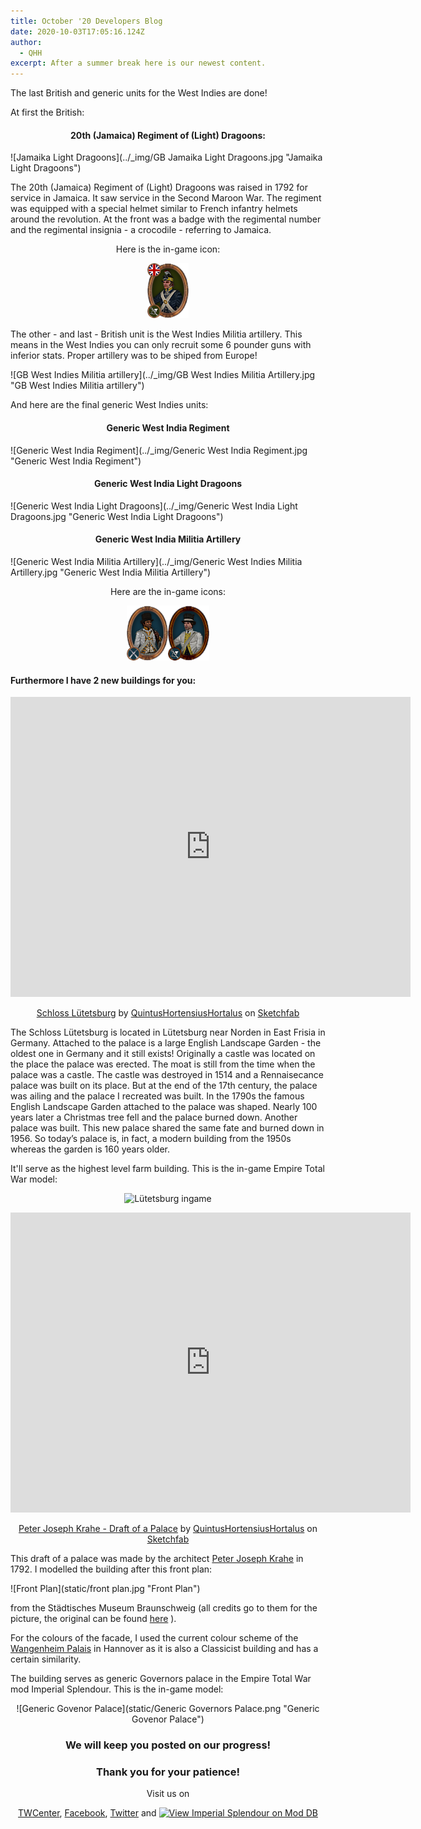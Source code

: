 ```yaml
---
title: October '20 Developers Blog
date: 2020-10-03T17:05:16.124Z
author:
  - QHH
excerpt: After a summer break here is our newest content.
---
```

The last British and generic units for the West Indies are done! 

At first the British:

#### <center>20th (Jamaica) Regiment of (Light) Dragoons:</center>

![Jamaika Light Dragoons](../_img/GB Jamaika Light Dragoons.jpg "Jamaika Light Dragoons")

The 20th (Jamaica) Regiment of (Light) Dragoons was raised in 1792 for service in Jamaica. It saw service in the Second Maroon War. The regiment was equipped with a special helmet similar to French infantry helmets around the revolution. At the front was a badge with the regimental number and the regimental insignia - a crocodile - referring to Jamaica.

<center>Here is the in-game icon:

![Jamaika Light Dragoons Icon](../_img/britain_late_20th_light_dragoons.png "Jamaika Light Dragoons Icon")

</center>

The other - and last - British unit is the West Indies Militia artillery. This means in the West Indies you can only recruit some 6 pounder guns with inferior stats. Proper artillery was to be shiped from Europe!

![GB West Indies Militia artillery](../_img/GB West Indies Militia Artillery.jpg "GB West Indies Militia artillery")

And here are the final generic West Indies units:

#### <center>Generic West India Regiment</center>

![Generic West India Regiment](../_img/Generic West India Regiment.jpg "Generic West India Regiment")

#### <center>Generic West India Light Dragoons</center>

![Generic West India Light Dragoons](../_img/Generic West India Light Dragoons.jpg "Generic West India Light Dragoons")

#### <center>Generic West India Militia Artillery</center>

![Generic West India Militia Artillery](../_img/Generic West Indies Militia Artillery.jpg "Generic West India Militia Artillery")

<center>Here are the in-game icons:

![Generic West Indies2](../_img/generic_west_indies_units.png "Generic West Indies2")

</center>

#### Furthermore I have 2 new buildings for you:

<center>
<div class="sketchfab-embed-wrapper">
    <iframe title="A 3D model" width="640" height="480" src="https://sketchfab.com/models/654ebe09e62b4cd890029af3150c429b/embed?autostart=0&amp;ui_controls=1&amp;ui_infos=1&amp;ui_inspector=1&amp;ui_stop=1&amp;ui_watermark=1&amp;ui_watermark_link=1" frameborder="0" allow="autoplay; fullscreen; vr" mozallowfullscreen="true" webkitallowfullscreen="true"></iframe>
</div>

[Schloss Lütetsburg](https://sketchfab.com/3d-models/schloss-lutetsburg-654ebe09e62b4cd890029af3150c429b) by [QuintusHortensiusHortalus](https://sketchfab.com/QuintusHortensiusHortalus) on [Sketchfab](https://sketchfab.com)

</center>

The Schloss Lütetsburg is located in Lütetsburg near Norden in East Frisia in Germany. Attached to the palace is a large English Landscape Garden - the oldest one in Germany and it still exists! Originally a castle was located on the place the palace was erected. The moat is still from the time when the palace was a castle. The castle was destroyed in 1514 and a Rennaisecance palace was built on its place. But at the end of the 17th century, the palace was ailing and the palace I recreated was built. In the 1790s the famous English Landscape Garden attached to the palace was shaped. Nearly 100 years later a Christmas tree fell and the palace burned down. Another palace was built. This new palace shared the same fate and burned down in 1956. So today’s palace is, in fact, a modern building from the 1950s whereas the garden is 160 years older.

It'll serve as the highest level farm building.  This is the in-game Empire Total War model:

<center>

![Lütetsburg ingame](../_img/lütetsburg.png "Lütetsburg ingame")

<div class="sketchfab-embed-wrapper">
    <iframe title="A 3D model" width="640" height="480" src="https://sketchfab.com/models/ee662d148fff46d9b8e8f180fbf82210/embed?autostart=0&amp;ui_controls=1&amp;ui_infos=1&amp;ui_inspector=1&amp;ui_stop=1&amp;ui_watermark=1&amp;ui_watermark_link=1" frameborder="0" allow="autoplay; fullscreen; vr" mozallowfullscreen="true" webkitallowfullscreen="true"></iframe>
</div>

[Peter Joseph Krahe - Draft of a Palace](https://sketchfab.com/3d-models/peter-joseph-krahe-draft-of-a-palace-ee662d148fff46d9b8e8f180fbf82210) by [QuintusHortensiusHortalus](https://sketchfab.com/QuintusHortensiusHortalus) on [Sketchfab](https://sketchfab.com)

</center>

This draft of a palace was made by the architect [Peter Joseph Krahe](https://en.wikipedia.org/wiki/Peter_Joseph_Krahe) in 1792. I modelled the building after this front plan:

![Front Plan](static/front plan.jpg "Front Plan")

from the Städtisches Museum Braunschweig (all credits go to them for the picture, the original can be found [here](https://kulturerbe.niedersachsen.de/objekt/record_kuniweb_414322/1/LOG_0000/#record_kuniweb_414322) ).

For the colours of the facade, I used the current colour scheme of the [Wangenheim Palais](https://de.wikipedia.org/wiki/Wangenheimpalais) in Hannover as it is also a Classicist building and has a certain similarity.

The building serves as generic Governors palace in the Empire Total War mod Imperial Splendour. This is the in-game model:

<center>

![Generic Govenor Palace](static/Generic Governors Palace.png "Generic Govenor Palace")

### We will keep you posted on our progress!

### Thank you for your patience!

Visit us on 

[TWCenter](http://www.twcenter.net/forums/forumdisplay.php?1138-Imperial-Splendour), [Facebook](https://www.facebook.com/imperialsplendour/), [Twitter](https://twitter.com/SplendourTeam) and [![View Imperial Splendour on Mod DB](https://button.moddb.com/popularity/medium/mods/20800.png)](https://www.moddb.com/mods/imperial-splendour)

</center>